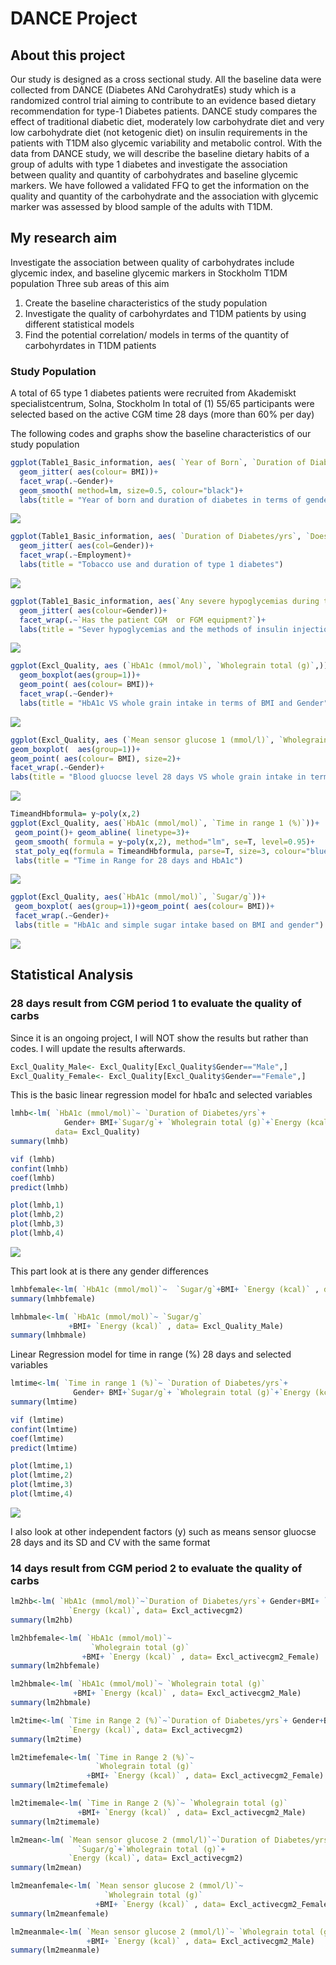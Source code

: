 # DANCE Project

## About this project
Our study is designed as a cross sectional study. All the baseline data were collected from DANCE (Diabetes ANd CarohydratEs) study which is a randomized control trial aiming to contribute to an evidence based dietary recommendation for type-1 Diabetes patients. DANCE study compares the effect of traditional diabetic diet, moderately low carbohydrate diet and very low carbohydrate diet (not ketogenic diet) on insulin requirements in the patients with T1DM also glycemic variability and metabolic control. With the data from DANCE study, we will describe the baseline dietary habits of a group of adults with type 1 diabetes and investigate the association between quality and quantity of carbohydrates and baseline glycemic markers. We have followed a validated FFQ to get the information on the quality and quantity of the carbohydrate and the association with glycemic marker was assessed by blood sample of the adults with T1DM.

## My research aim
Investigate the association between quality of carbohydrates include glycemic index, and baseline glycemic markers in Stockholm T1DM population
Three sub areas of this aim
1. Create the baseline characteristics of the study population
2. Investigate the quality of carbohyrdates and T1DM patients by using different statistical models
3. Find the potential correlation/ models in terms of the quantity of carbohyrdates in T1DM patients

### Study Population
A total of 65 type 1 diabetes patients were recruited from Akademiskt specialistcentrum, Solna, Stockholm 
In total of (1)	55/65 participants were selected based on the active CGM time 28 days (more than 60% per day)

The following codes and graphs show the baseline characteristics of our study population

```R
ggplot(Table1_Basic_information, aes( `Year of Born`, `Duration of Diabetes/yrs`))+
  geom_jitter( aes(colour= BMI))+
  facet_wrap(.~Gender)+
  geom_smooth( method=lm, size=0.5, colour="black")+
  labs(title = "Year of born and duration of diabetes in terms of gender")
```

![](Image/yearandduration.jpeg)

```R
ggplot(Table1_Basic_information, aes( `Duration of Diabetes/yrs`, `Does the patient use any tobacco?`))+ 
  geom_jitter( aes(col=Gender))+ 
  facet_wrap(.~Employment)+
  labs(title = "Tobacco use and duration of type 1 diabetes")
```

![](Image/tobaccoandduration.jpeg)

```R
ggplot(Table1_Basic_information, aes(`Any severe hypoglycemias during the last year?`, `Does the patient administer insulin by injection or pump?`))+
  geom_jitter( aes(colour=Gender))+ 
  facet_wrap(.~`Has the patient CGM  or FGM equipment?`)+
  labs(title = "Sever hypoglycemias and the methods of insulin injection")
  ```
  
  ![](Image/methods.jpeg)
  

```R
ggplot(Excl_Quality, aes (`HbA1c (mmol/mol)`, `Wholegrain total (g)`,)) + 
  geom_boxplot(aes(group=1))+
  geom_point( aes(colour= BMI))+ 
  facet_wrap(.~Gender)+ 
  labs(title = "HbA1c VS whole grain intake in terms of BMI and Gender")
```

  ![](Image/hba1cwholegrain.jpeg)
  
  ```R
ggplot(Excl_Quality, aes (`Mean sensor glucose 1 (mmol/l)`, `Wholegrain total (g)`))+
  geom_boxplot(  aes(group=1))+
  geom_point( aes(colour= BMI), size=2)+
  facet_wrap(.~Gender)+ 
  labs(title = "Blood gluocse level 28 days VS whole grain intake in terms of BMI and gender")
```

![](Image/bgandwholegrain.jpeg)

 ```R
TimeandHbformula= y~poly(x,2)
ggplot(Excl_Quality, aes(`HbA1c (mmol/mol)`, `Time in range 1 (%)`))+ 
  geom_point()+ geom_abline( linetype=3)+
  geom_smooth( formula = y~poly(x,2), method="lm", se=T, level=0.95)+
  stat_poly_eq(formula = TimeandHbformula, parse=T, size=3, colour="blue")+
  labs(title = "Time in Range for 28 days and HbA1c")
```
![](Image/tirandhba1c.jpeg)

 ```R
ggplot(Excl_Quality, aes(`HbA1c (mmol/mol)`, `Sugar/g`))+
  geom_boxplot( aes(group=1))+geom_point( aes(colour= BMI))+
  facet_wrap(.~Gender)+
  labs(title = "HbA1c and simple sugar intake based on BMI and gender")
```
![](Image/sugarandhba1c.jpeg)

## Statistical Analysis
### 28 days result from CGM period 1 to evaluate the quality of carbs
Since it is an ongoing project, I will NOT show the results but rather than codes. I will update the results afterwards.

```R
Excl_Quality_Male<- Excl_Quality[Excl_Quality$Gender=="Male",]
Excl_Quality_Female<- Excl_Quality[Excl_Quality$Gender=="Female",]
```

This is the basic linear regression model for hba1c and selected variables
```R
lmhb<-lm( `HbA1c (mmol/mol)`~ `Duration of Diabetes/yrs`+
            Gender+ BMI+`Sugar/g`+ `Wholegrain total (g)`+`Energy (kcal)`,
          data= Excl_Quality)
summary(lmhb)

vif (lmhb)
confint(lmhb)
coef(lmhb)
predict(lmhb)

plot(lmhb,1)
plot(lmhb,2) 
plot(lmhb,3)
plot(lmhb,4)
```

![](Image/lmhbres.jpeg)


This part look at is there any gender differences

 ```R
lmhbfemale<-lm( `HbA1c (mmol/mol)`~  `Sugar/g`+BMI+ `Energy (kcal)` , data= Excl_Quality_Female)
summary(lmhbfemale)

lmhbmale<-lm( `HbA1c (mmol/mol)`~ `Sugar/g`
              +BMI+ `Energy (kcal)` , data= Excl_Quality_Male)
summary(lmhbmale)
```

Linear Regression model for time in range (%) 28 days and selected variables

```R
lmtime<-lm( `Time in range 1 (%)`~ `Duration of Diabetes/yrs`+
              Gender+ BMI+`Sugar/g`+ `Wholegrain total (g)`+`Energy (kcal)`, data= Excl_Quality)
summary(lmtime)

vif (lmtime)
confint(lmtime)
coef(lmtime)
predict(lmtime)

plot(lmtime,1)
plot(lmtime,2) 
plot(lmtime,3)
plot(lmtime,4)
```

![](Image/lmtimeqq.jpeg)


I also look at other independent factors (y) such as means sensor gluocse 28 days and its SD and CV with the same format



### 14 days result from CGM period 2 to evaluate the quality of carbs 

```R
lm2hb<-lm( `HbA1c (mmol/mol)`~`Duration of Diabetes/yrs`+ Gender+BMI+ `Sugar/g`+`Wholegrain total (g)`+
             `Energy (kcal)`, data= Excl_activecgm2)
summary(lm2hb)

lm2hbfemale<-lm( `HbA1c (mmol/mol)`~ 
                  `Wholegrain total (g)`
                +BMI+ `Energy (kcal)` , data= Excl_activecgm2_Female)
summary(lm2hbfemale)

lm2hbmale<-lm( `HbA1c (mmol/mol)`~ `Wholegrain total (g)`
              +BMI+ `Energy (kcal)` , data= Excl_activecgm2_Male)
summary(lm2hbmale)
```

```R
lm2time<-lm( `Time in Range 2 (%)`~`Duration of Diabetes/yrs`+ Gender+BMI+ `Sugar/g`+`Wholegrain total (g)`+
             `Energy (kcal)`, data= Excl_activecgm2)
summary(lm2time)

lm2timefemale<-lm( `Time in Range 2 (%)`~ 
                   `Wholegrain total (g)`
                 +BMI+ `Energy (kcal)` , data= Excl_activecgm2_Female)
summary(lm2timefemale)

lm2timemale<-lm( `Time in Range 2 (%)`~ `Wholegrain total (g)`
               +BMI+ `Energy (kcal)` , data= Excl_activecgm2_Male)
summary(lm2timemale)
```

```R
lm2mean<-lm( `Mean sensor glucose 2 (mmol/l)`~`Duration of Diabetes/yrs`+ Gender+BMI+
               `Sugar/g`+`Wholegrain total (g)`+
             `Energy (kcal)`, data= Excl_activecgm2)
summary(lm2mean)

lm2meanfemale<-lm( `Mean sensor glucose 2 (mmol/l)`~ 
                     `Wholegrain total (g)`
                   +BMI+ `Energy (kcal)` , data= Excl_activecgm2_Female)
summary(lm2meanfemale)

lm2meanmale<-lm( `Mean sensor glucose 2 (mmol/l)`~ `Wholegrain total (g)`
                 +BMI+ `Energy (kcal)` , data= Excl_activecgm2_Male)
summary(lm2meanmale)
```



